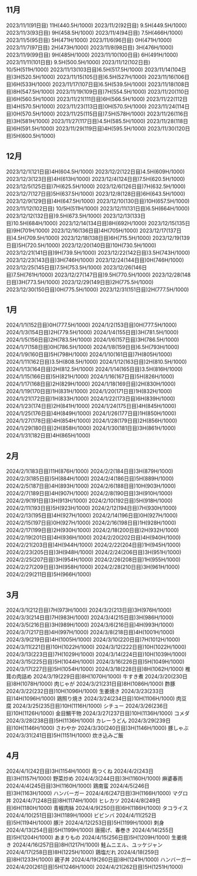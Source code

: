 ## 11月
2023/11/1(91日目) 11H(440.5H/1000)
2023/11/2(92日目) 9.5H(449.5H/1000)
2023/11/3(93日目) 9H(458.5H/1000)
2023/11/4(94日目) 7.5H(466H/1000)
2023/11/5(95日目) 5H(471H/1000)
2023/11/6(96日目) 0H(471H/1000)
2023/11/7(97日目) 2H(473H/1000)
2023/11/8(98日目) 3H(476H/1000)
2023/11/9(99日目) 9H(485H/1000)
2023/11/10(100日目) 6H(491H/1000)
2023/11/11(101日目) 9.5H(500.5H/1000)
2023/11/12(102日目) 10/5H(511H/1000)
2023/11/13(103日目)6.5H(517.5H/1000)
2023/11/14(104日目)3H(520.5H/1000)
2023/11/15(105日目)6.5H(527H/1000)
2023/11/16(106日目)6H(533H/1000)
2023/11/17(107日目)6.5H(539.5H/1000)
2023/11/18(108日目)8H(547.5H/1000)
2023/11/19(109日目)7H(554.5H/1000)
2023/11/20(110日目)6H(560.5H/1000)
2023/11/21(111日目)6H(566.5H/1000)
2023/11/22(112日目)4H(570.5H/1000)
2023/11/23(113日目)0H(570.5H/1000)
2023/11/24(114日目)0H(570.5H/1000)
2023/11/25(115日目)7.5H(578H/1000)
2023/11/26(116日目)3H(581H/1000)
2023/11/27(117日目)4.5H(585.5H/1000)
2023/11/28(118日目)6H(591.5H/1000)
2023/11/29(119日目)4H(595.5H/1000)
2023/11/30(120日目)5H(600.5H/1000)
## 12月
2023/12/1(121日目)4H(604.5H/1000)
2023/12/2(122日目)4.5H(609H/1000)
2023/12/3(123日目)4H(613H/1000)
2023/12/4(124日目)7.5H(620.5H/1000)
2023/12/5(125日目)7H(625.5H/1000)
2023/12/6(126日目)7H(632.5H/1000)
2023/12/7(127日目)5H(637.5H/1000)
2023/12/8(128日目)6H(643.5H/1000)
2023/12/9(129日目)4H(647.5H/1000)
2023/12/10(130日目)10H(657.5H/1000)
2023/11/12(102日目) 10/5H(511H/1000)
2023/12/11(131日目)6.5H(664H/1000)
2023/12/12(132日目)9.5H(673.5H/1000)
2023/12/13(133日目)10.5H(684H/1000)
2023/12/14(134日目)8H(692H/1000)
2023/12/15(135日目)9H(701H/1000)
2023/12/16(136日目)4H(705H/1000)
2023/12/17(137日目)4.5H(709.5H/1000)
2023/12/18(138日目)6H(715.5H/1000)
2023/12/19(139日目)5H(720.5H/1000)
2023/12/20(140日目)10H(730.5H/1000)
2023/12/21(141日目)9H(739.5H/1000)
2023/12/22(142日目)3.5H(743H/1000)
2023/12/23(143日目)3H(746H/1000)
2023/12/24(144日目)0H(746H/1000)
2023/12/25(145日目)7.5H(753.5H/1000)
2023/12/26(146日目)7.5H(761H/1000)
2023/12/27(147日目)9.5H(770.5H/1000)
2023/12/28(148日目)3H(773.5H/1000)
2023/12/29(149日目)2H(775.5H/1000)
2023/12/30(150日目)0H(775.5H/1000)
2023/12/31(151日目)2H(777.5H/1000)
## 1月
2024/1/1(152日目)0H(777.5H/1000)
2024/1/2(153日目)0H(777.5H/1000)
2024/1/3(154日目)2H(779.5H/1000)
2024/1/4(155日目)3H(781.5H/1000)
2024/1/5(156日目)2H(783.5H/1000)
2024/1/6(157日目)3H(786.5H/1000)
2024/1/7(158日目)0H(786.5H/1000)
2024/1/8(159日目)6.5H(793H/1000)
2024/1/9(160日目)5H(798H/1000)
2024/1/10(161日目)7H(805H/1000)
2024/1/11(162日目)3.5H(808.5H/1000)
2024/1/12(163日目)2H(810.5H/1000)
2024/1/13(164日目)2H(812.5H/1000)
2024/1/14(165日目)3.5H(816H/1000)
2024/1/15(166日目)5H(821H/1000)
2024/1/16(167日目)5H(826H/1000)
2024/1/17(168日目)2H(829H/1000)
2024/1/18(169日目)2H(830H/1000)
2024/1/19(170日目)1H(831H/1000)
2024/1/20(171日目)1H(832H/1000)
2024/1/21(172日目)1H(833H/1000)
2024/1/22(173日目)6H(839H/1000)
2024/1/23(174日目)2H(841H/1000)
2024/1/24(175日目)4H(845H/1000)
2024/1/25(176日目)4H(849H/1000)
2024/1/26(177日目)1H(850H/1000)
2024/1/27(178日目)4H(854H/1000)
2024/1/28(179日目)2H(856H/1000)
2024/1/29(180日目)2H(858H/1000)
2024/1/30(181日目)3H(861H/1000)
2024/1/31(182日目)4H(865H/1000)
## 2月
2024/2/1(183日目)11H(876H/1000)
2024/2/2(184日目)3H(879H/1000)
2024/2/3(185日目)5H(884H/1000)
2024/2/4(186日目)5H(889H/1000)
2024/2/5(187日目)4H(893H/1000)
2024/2/6(188日目)10H(903H/1000)
2024/2/7(189日目)4H(907H/1000)
2024/2/8(190日目)3H(910H/1000)
2024/2/9(191日目)3H(913H/1000)
2024/2/10(192日目)5H(918H/1000)
2024/2/11(193日目)5H(923H/1000)
2024/2/12(194日目)7H(930H/1000)
2024/2/13(195日目)4H(927H/1000)
2024/2/14(196日目)0H(927H/1000)
2024/2/15(197日目)0H(927H/1000)
2024/2/16(198日目)1H(928H/1000)
2024/2/17(199日目)2H(930H/1000)
2024/2/18(200日目)2H(932H/1000)
2024/2/19(201日目)4H(936H/1000)
2024/2/20(202日目)4H(940H/1000)
2024/2/21(203日目)4H(944H/1000)
2024/2/22(204日目)1H(945H/1000)
2024/2/23(205日目)3H(948H/1000)
2024/2/24(206日目)3H(951H/1000)
2024/2/25(207日目)3H(954H/1000)
2024/2/26(208日目)1H(955H/1000)
2024/2/27(209日目)3H(958H/1000)
2024/2/28(210日目)3H(961H/1000)
2024/2/29(211日目)5H(966H/1000)
## 3月
2024/3/1(212日目)7H(973H/1000)
2024/3/2(213日目)3H(976H/1000)
2024/3/3(214日目)7H(983H/1000)
2024/3/4(215日目)3H(986H/1000)
2024/3/5(216日目)3H(989H/1000)
2024/3/6(216日目)4H(993H/1000)
2024/3/7(217日目)4H(997H/1000)
2024/3/8(218日目)4H(1001H/1000)
2024/3/9(219日目)4H(1005H/1000)
2024/3/10(220日目)7H(1012H/1000)
2024/3/11(221日目)10H(1022H/1000)
2024/3/12(222日目)10H(1022H/1000)
2024/3/13(223日目)7H(1029H/1000)
2024/3/14(224日目)10H(1039H/1000)
2024/3/15(225日目)5H(1044H/1000)
2024/3/16(226日目)5H(1049H/1000)
2024/3/17(227日目)5H(1054H/1000)
2024/3/18(228日目)8H(1062H/1000) 椎茸の肉詰め
2024/3/19(229日目)8H(1070H/1000) 牛すき煮
2024/3/20(230日目)8H(1078H/1000) 肉じゃが
2024/3/21(231日目)8H(1086H/1000) 酢豚
2024/3/22(232日目)10H(1096H/1000) 生姜焼き
2024/3/23(233日目)14H(1096H/1000) 鶏照り焼き
2024/3/24(234日目)10H(1106H/1000) 肉豆腐
2024/3/25(235日目)10H(1116H/1000) シチュー
2024/3/26(236日目)10H(1126H/1000) 金目鯛干物
2024/3/27(237日目)10H(1136H/1000) コメダ
2024/3/28(238日目)5H(1136H/1000) カレーうどん
2024/3/29(239日目)10H(1146H/1000) さわやか
2024/3/30(240日目)3H(1146H/1000) 豚しゃぶ
2024/3/31(241日目)5H(1151H/1000) 炊き込みご飯
## 4月
2024/4/1(242日目)3H(1154H/1000) 鳥つくね
2024/4/2(243日目)3H(1157H/1000) 野菜炒め
2024/4/3(244日目)3H(1160H/1000) 麻婆春雨
2024/4/4(245日目)3H(1160H/1000) 鶏南蛮
2024/4/5(246日目)3H(1163H/1000) ハンバーガー
2024/4/6(247日目)3H(1166H/1000) マグロ丼
2024/4/7(248日目)8H(1174H/1000) ヒレカツ
2024/4/8(249日目)6H(1180H/1000) 青椒肉絲
2024/4/9(250日目)6H(1186H/1000) タコライス
2024/4/10(251日目)3H(1189H/1000) ビビンバ
2024/4/11(252日目)5H(1194H/1000) 豚汁
2024/4/12(253日目)5H(1199H/1000) 刺身
2024/4/13(254日目)5H(1199H/1000) 唐揚げ、春巻き
2024/4/14(255日目)5H(1204H/1000) あまりもの
2024/4/15(256日目)5H(1209H/1000) 生姜焼き
2024/4/16(257日目)8H(1217H/1000) 鮭ムニエル、ユッケジャン
2024/4/17(258日目)8H(1225H/1000) 鶏塩だれ
2024/4/18(259日目)8H(1233H/1000) 親子丼
2024/4/19(260日目)8H(1241H/1000) ハンバーガー
2024/4/20(261日目)5H(1246H/1000) 
2024/4/21(262日目)5H(1251H/1000) 

